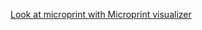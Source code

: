 [Look at microprint with Microprint visualizer](https://alphasteam.github.io/microprint-visualizer/?url=https://api.github.com/repos/AlphaSteam/GHuPrintGen/contents/Examples/Mid-job-matrix/microprint(ubuntu-latest,1.6).svg&ref=refs/heads/develop)